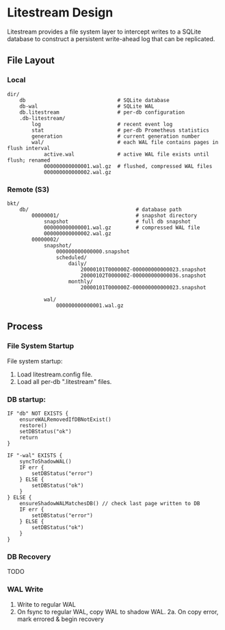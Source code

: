 Litestream Design
=================

Litestream provides a file system layer to intercept writes to a SQLite database
to construct a persistent write-ahead log that can be replicated.


## File Layout

### Local

```
dir/
	db                              # SQLite database
	db-wal                          # SQLite WAL
	db.litestream                   # per-db configuration
	.db-litestream/
		log                         # recent event log
		stat                        # per-db Prometheus statistics
		generation                  # current generation number
		wal/                        # each WAL file contains pages in flush interval
			active.wal              # active WAL file exists until flush; renamed
			000000000000001.wal.gz  # flushed, compressed WAL files
			000000000000002.wal.gz
```

### Remote (S3)

```
bkt/
	db/                                   # database path
		00000001/                         # snapshot directory
			snapshot                      # full db snapshot
			000000000000001.wal.gz        # compressed WAL file
			000000000000002.wal.gz
		00000002/
			snapshot/
				000000000000000.snapshot
				scheduled/
					daily/
						20000101T000000Z-000000000000023.snapshot
						20000102T000000Z-000000000000036.snapshot
					monthly/
						20000101T000000Z-000000000000023.snapshot

			wal/
				000000000000001.wal.gz
```


## Process

### File System Startup

File system startup:

1. Load litestream.config file.
2. Load all per-db ".litestream" files.


### DB startup:

```
IF "db" NOT EXISTS {
	ensureWALRemovedIfDBNotExist()
	restore()
	setDBStatus("ok")
	return
} 

IF "-wal" EXISTS {
	syncToShadowWAL()
	IF err {
		setDBStatus("error")
	} ELSE {
		setDBStatus("ok")
	}
} ELSE {
	ensureShadowWALMatchesDB() // check last page written to DB
	IF err {
		setDBStatus("error")
	} ELSE {
		setDBStatus("ok")
	}
}
```


### DB Recovery

TODO


### WAL Write

1. Write to regular WAL
2. On fsync to regular WAL, copy WAL to shadow WAL.
2a. On copy error, mark errored & begin recovery


